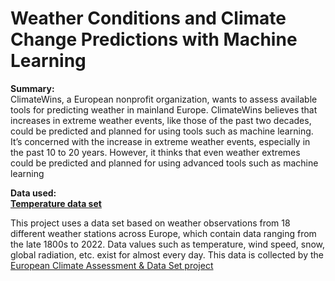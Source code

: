 # Weather Conditions and Climate Change Predictions with Machine Learning
**Summary:** <br>
ClimateWins, a European nonprofit organization, wants to assess available tools for predicting weather in mainland Europe. ClimateWins believes that increases in extreme weather events, like those of the past two decades, could be predicted and planned for using tools such as machine learning. It’s concerned with the increase in extreme weather events, especially in the
past 10 to 20 years. However, it thinks that even weather extremes could be predicted and planned for using advanced tools such as machine learning

**Data used:**<br>
**[Temperature data set](https://s3.amazonaws.com/coach-courses-us/public/courses/da-spec-ml/Scripts/A1/Dataset-weather-prediction-dataset-processed.csv)**

This project uses a data set based on weather observations from 18 different weather stations across Europe, which contain data ranging from the late 1800s to 2022. Data values such as temperature, wind speed, snow, global radiation, etc. exist for almost every day. This data is collected by the [European Climate Assessment & Data Set project](https://www.ecad.eu/)
